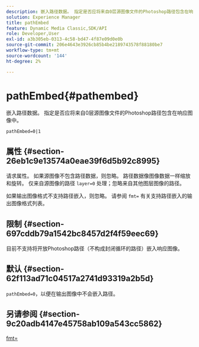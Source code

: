 ```yaml
---
description: 嵌入路径数据。 指定是否应将来自0层源图像文件的Photoshop路径包含在响应图像中。
solution: Experience Manager
title: pathEmbed
feature: Dynamic Media Classic,SDK/API
role: Developer,User
exl-id: a3b305eb-0313-4c58-bd47-4f87e09d0e0b
source-git-commit: 206e4643e3926cb85b4be2189743578f88180be7
workflow-type: tm+mt
source-wordcount: '144'
ht-degree: 2%

---
```


# pathEmbed{#pathembed}

嵌入路径数据。 指定是否应将来自0层源图像文件的Photoshop路径包含在响应图像中。

`pathEmbed=0|1`

## 属性 {#section-26eb1c9e13574a0eae39f6d5b92c8995}

请求属性。 如果源图像不包含路径数据，则忽略。 路径数据像图像数据一样缩放和旋转。 仅来自源图像的路径 `layer=0` 处理；忽略来自其他图层图像的路径。

如果输出图像格式不支持路径嵌入，则忽略。 请参阅 `fmt=` 有关支持路径嵌入的输出图像格式列表。

## 限制 {#section-697cddb79a1542bc8457d2f4f59eec69}

目前不支持将开放Photoshop路径（不构成封闭循环的路径）嵌入响应图像。

## 默认 {#section-62f113ad71c04517a2741d93319a2b5d}

`pathEmbed=0`，以便在输出图像中不会嵌入路径。

## 另请参阅 {#section-9c20adb4147e45758ab109a543cc5862}

[fmt=](../../../../../is-api/http-ref/image-serving-api-ref/c-http-protocol-reference/c-command-reference/r-is-http-fmt.md#reference-cdf10043423b45ba9fe15157fb3ae37a)

